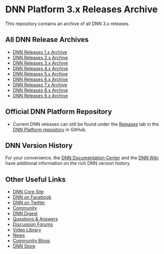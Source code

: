 # DNN Platform 3.x Releases Archive

This repository contains an archive of all DNN 3.x releases.

All DNN Release Archives
------------------------
* [DNN Releases 1.x Archive](https://github.com/dnnsoftware/Dnn.Releases.Archive.1x)
* [DNN Releases 2.x Archive](https://github.com/dnnsoftware/Dnn.Releases.Archive.2x)
* [DNN Releases 3.x Archive](https://github.com/dnnsoftware/Dnn.Releases.Archive.3x)
* [DNN Releases 4.x Archive](https://github.com/dnnsoftware/Dnn.Releases.Archive.4x)
* [DNN Releases 5.x Archive](https://github.com/dnnsoftware/Dnn.Releases.Archive.5x)
* [DNN Releases 6.x Archive](https://github.com/dnnsoftware/Dnn.Releases.Archive.6x)
* [DNN Releases 7.x Archive](https://github.com/dnnsoftware/Dnn.Releases.Archive.7x)
* [DNN Releases 8.x Archive](https://github.com/dnnsoftware/Dnn.Releases.Archive.8x)
* [DNN Releases 9.x Archive](https://github.com/dnnsoftware/Dnn.Releases.Archive.9x)

Official DNN Platform Repository
--------------------------------
* Current DNN releases can still be found under the [Releases](https://github.com/dnnsoftware/Dnn.Platform/releases) tab in the [DNN Platform repository](https://github.com/dnnsoftware/Dnn.Platform) in GitHub.

DNN Version History
-------------------
For your convenience, the [DNN Documentation Center](http://www.dnnsoftware.com/docs/administrators/product-versions.html) and the [DNN Wiki](http://www.dnnsoftware.com/wiki/version-history) have additional information on the rich DNN version history.

Other Useful Links
------------------
* [DNN Corp Site](http://www.dnnsoftware.com)
* [DNN on Facebook](http://www.facebook.com/DNNsoftware)
* [DNN on Twitter](http://www.Twitter.com/DNN)
* [Community](http://www.dnnsoftware.com/Community)
* [DNN Digest](http://www.dnnsoftware.com/community/participate/subscribe-to-dnn-digest)
* [Questions & Answers](http://answers.dnnsoftware.com/)
* [Discussion Forums](http://forums.dnnsoftware.com/)
* [Video Library](http://www.dnnsoftware.com/videos)
* [News](http://www.dnnsoftware.com/About/In-The-News/Press-Releases)
* [Community Blogs](http://www.dnnsoftware.com/community-blog)
* [DNN Store](http://store.dnnsoftware.com/)
